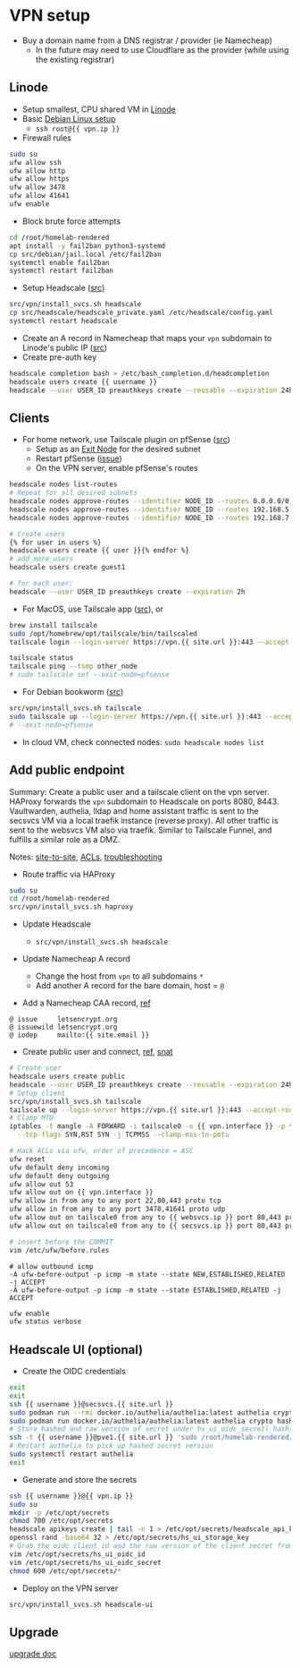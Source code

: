 # VPN setup

- Buy a domain name from a DNS registrar / provider (ie Namecheap)
	- In the future may need to use Cloudflare as the provider (while using the existing registrar)

## Linode
- Setup smallest, CPU shared VM in [Linode](https://www.linode.com/)
- Basic [Debian Linux setup](./debian.md)
  - `ssh root@{{ vpn.ip }}`
- Firewall rules
```bash
sudo su
ufw allow ssh
ufw allow http
ufw allow https
ufw allow 3478
ufw allow 41641
ufw enable
```
- Block brute force attempts
```bash
cd /root/homelab-rendered
apt install -y fail2ban python3-systemd
cp src/debian/jail.local /etc/fail2ban
systemctl enable fail2ban
systemctl restart fail2ban
```
- Setup Headscale ([src](https://headscale.net/running-headscale-linux/))
```bash
src/vpn/install_svcs.sh headscale
cp src/headscale/headscale_private.yaml /etc/headscale/config.yaml
systemctl restart headscale
```

- Create an A record in Namecheap that maps your `vpn` subdomain to Linode's public IP ([src](https://www.namecheap.com/support/knowledgebase/article.aspx/9776/2237/how-to-create-a-subdomain-for-my-domain/))
- Create pre-auth key
```bash
headscale completion bash > /etc/bash_completion.d/headcompletion
headscale users create {{ username }}
headscale --user USER_ID preauthkeys create --reusable --expiration 24h
```

## Clients
- For home network, use Tailscale plugin on pfSense ([src](https://www.wundertech.net/how-to-set-up-tailscale-on-pfsense/))
	- Setup as an [Exit Node](https://headscale.net/exit-node/) for the desired subnet
	- Restart pfSense ([issue](https://github.com/tailscale/tailscale/issues/7780))
	- On the VPN server, enable pfSense's routes
```bash
headscale nodes list-routes
# Repeat for all desired subnets
headscale nodes approve-routes --identifier NODE_ID --routes 0.0.0.0/0,::/0
headscale nodes approve-routes --identifier NODE_ID --routes 192.168.5.0/24
headscale nodes approve-routes --identifier NODE_ID --routes 192.168.7.0/24

# Create users
{% for user in users %}
headscale users create {{ user }}{% endfor %}
# add_more_users
headscale users create guest1

# for each user:
headscale --user USER_ID preauthkeys create --expiration 2h
```
- For MacOS, use Tailscale app ([src](https://github.com/juanfont/headscale/blob/main/hscontrol/templates/apple.html)), or
```bash
brew install tailscale
sudo /opt/homebrew/opt/tailscale/bin/tailscaled
tailscale login --login-server https://vpn.{{ site.url }}:443 --accept-routes --auth-key AUTH_KEY

tailscale status
tailscale ping --tsmp other_node
# sudo tailscale set --exit-node=pfsense
```
- For Debian bookworm ([src](https://tailscale.com/kb/1174/install-debian-bookworm))
```bash
src/vpn/install_svcs.sh tailscale
sudo tailscale up --login-server https://vpn.{{ site.url }}:443 --accept-routes --authkey AUTH_KEY
# --exit-node=pfsense
```
- In cloud VM, check connected nodes: `sudo headscale nodes list`

## Add public endpoint
Summary: Create a public user and a tailscale client on the vpn server. HAProxy forwards the `vpn` subdomain to Headscale on ports 8080, 8443. Vaultwarden, authelia, lldap and home assistant traffic is sent to the secsvcs VM via a local traefik instance (reverse proxy). All other traffic is sent to the websvcs VM also via traefik. Similar to Tailscale Funnel, and fulfills a similar role as a DMZ.

Notes: [site-to-site](https://tailscale.com/kb/1214/site-to-site/), [ACLs](https://tailscale.com/kb/1018/acls/#debugging-acls), [troubleshooting](https://tailscale.com/kb/1023/troubleshooting/#unable-to-make-a-tcp-connection-between-two-nodes)

- Route traffic via HAProxy
```bash
sudo su
cd /root/homelab-rendered
src/vpn/install_svcs.sh haproxy
```
- Update Headscale
  - `src/vpn/install_svcs.sh headscale`
- Update Namecheap A record
	- Change the host from `vpn` to all subdomains `*`
	- Add another A record for the bare domain, host = `@`

- Add a Namecheap CAA record, [ref](https://really-simple-ssl.com/instructions/edit-dns-caa-records-to-allow-lets-encrypt-ssl-certificates/)
```
@ issue		letsencrypt.org
@ issuewild	letsencrypt.org
@ iodep		mailto:{{ site.email }}
```
- Create public user and connect, [ref](https://tailscale.com/kb/1080/cli/#up), [snat](https://tailscale.com/kb/1214/site-to-site)
```bash
# Create user
headscale users create public
headscale --user USER_ID preauthkeys create --reusable --expiration 24h
# Setup client
src/vpn/install_svcs.sh tailscale
tailscale up --login-server https://vpn.{{ site.url }}:443 --accept-routes --snat-subnet-routes=false --authkey AUTH_KEY
# Clamp MTU
iptables -t mangle -A FORWARD -i tailscale0 -o {{ vpn.interface }} -p tcp -m tcp \
  --tcp-flags SYN,RST SYN -j TCPMSS --clamp-mss-to-pmtu

# Hack ACLs via ufw, order of precedence = ASC 
ufw reset
ufw default deny incoming
ufw default deny outgoing
ufw allow out 53
ufw allow out on {{ vpn.interface }}
ufw allow in from any to any port 22,80,443 proto tcp
ufw allow in from any to any port 3478,41641 proto udp
ufw allow out on tailscale0 from any to {{ websvcs.ip }} port 80,443 proto tcp
ufw allow out on tailscale0 from any to {{ secsvcs.ip }} port 80,443 proto tcp

# insert before the COMMIT
vim /etc/ufw/before.rules
```
```
# allow outbound icmp
-A ufw-before-output -p icmp -m state --state NEW,ESTABLISHED,RELATED -j ACCEPT
-A ufw-before-output -p icmp -m state --state ESTABLISHED,RELATED -j ACCEPT
```
```bash
ufw enable
ufw status verbose
```

## Headscale UI (optional)
- Create the OIDC credentials
```bash
exit
exit
ssh {{ username }}@secsvcs.{{ site.url }}
sudo podman run --rmi docker.io/authelia/authelia:latest authelia crypto rand --length 72 --charset rfc3986
sudo podman run docker.io/authelia/authelia:latest authelia crypto hash generate pbkdf2 --variant sha512 --random --random.length 72 --random.charset rfc3986
# Store hashed and raw version of secret under hs_ui_oidc_secret(_hash). id under hs_ui_oidc_id
ssh -t {{ username }}@pve1.{{ site.url }} 'sudo /root/homelab-rendered/src/pve1/secret_update.sh secsvcs'
# Restart authelia to pick up hashed secret version
sudo systemctl restart authelia
exit
```
- Generate and store the secrets
```bash
ssh {{ username }}@{{ vpn.ip }}
sudo su
mkdir -p /etc/opt/secrets
chmod 700 /etc/opt/secrets
headscale apikeys create | tail -n 1 > /etc/opt/secrets/headscale_api_key
openssl rand -base64 32 > /etc/opt/secrets/hs_ui_storage_key
# Grab the oidc client id and the raw version of the client secret from the steps above
vim /etc/opt/secrets/hs_ui_oidc_id
vim /etc/opt/secrets/hs_ui_oidc_secret
chmod 600 /etc/opt/secrets/*
```
- Deploy on the VPN server
```bash
src/vpn/install_svcs.sh headscale-ui
```

## Upgrade
[upgrade doc](https://github.com/juanfont/headscale/blob/main/docs/setup/upgrade.md)
